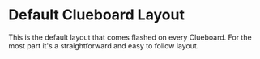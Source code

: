 # Default Clueboard Layout

This is the default layout that comes flashed on every Clueboard. For the most
part it's a straightforward and easy to follow layout.